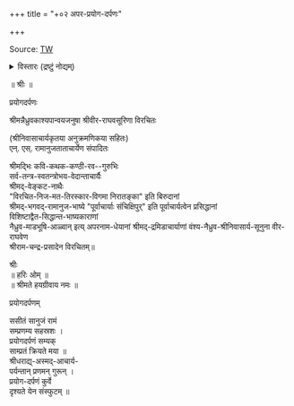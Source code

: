 +++
title = "+०२ अपर-प्रयोग-दर्पणः"

+++

Source: [TW](https://archive.org/details/prayoga-darpana)


<details><summary>विस्तारः (द्रष्टुं नोद्यम्)</summary>

पठन-सौकर्याय  
क्रमः किञ्चिद् व्यत्यस्तो विषयानुरोधेन।  
यत्र क्रमे व्यत्यासः कृतः, तत्र …-चिह्नम् प्रयुक्तम्। 
</details>


॥ श्रीः ॥

प्रयोगदर्पणः

श्रीमन्नैध्रुवकाश्यपान्वयजनुषा श्रीवीर-राघवसूरिणा विरचितः

(श्रीनिवासाचार्यकृतया अनुक्रमणिकया सहितः)  
एन्. एस्. रामानुजताताचार्येण संपादितः  

श्रीमद्भिः कवि-कथक-कण्ठी-रव--गुरुभिः  
सर्व-तन्त्र-स्वतन्त्रोभय-वेदान्ताचार्यैः  
श्रीमद्-वेङ्कट-नाथैः  
"विरचित-निज-मत-तिरस्कार-विगमा निरातङ्का" इति बिरुदानां  
श्रीमद्-भगवद्-रामानुज-भाष्ये "पूर्वाचार्याः संचिक्षिपुर्" इति पूर्वाचार्यत्वेन प्रसिद्धानां  
विशिष्टाद्वैत-सिद्धान्त-भाष्यकाराणां  
नैध्रुव-माडभूषि-आळ्वान् इत्य् अपरनाम-धेयानां श्रीमद्-द्रमिडाचार्याणां वंश्य-नैध्रुव-श्रीनिवासार्य-सूनुना वीर-राघवेण  
श्रीराम-चन्द्र-प्रसादेन विरचितम्॥



श्रीः  
॥ हरिः ओम् ॥  
॥ श्रीमते हयग्रीवाय नमः ॥

प्रयोगदर्पणम्

ससीतं सानुजं रामं  
सम्प्रणम्य सहस्रशः ।  
प्रयोगदर्पणं सम्यक्  
साम्प्रतं क्रियते मया ॥  
श्रीधराद्य्-अस्मद्-आचार्य-  
पर्यन्तान् प्रणमन् गुरून् ।  
प्रयोग-दर्पणं कुर्वे  
दृश्यते येन संस्फुटम् ॥
